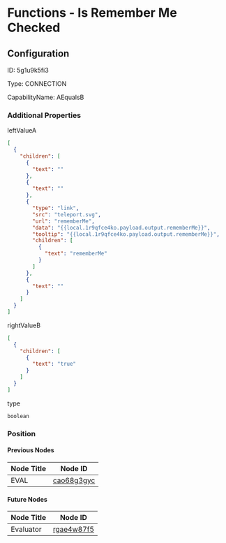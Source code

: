 # Functions - Is Remember Me Checked
## Configuration
ID:  5g1u9k5fi3

Type: CONNECTION 

CapabilityName: AEqualsB






### Additional Properties
leftValueA
```json 
[
  {
    "children": [
      {
        "text": ""
      },
      {
        "text": ""
      },
      {
        "type": "link",
        "src": "teleport.svg",
        "url": "rememberMe",
        "data": "{{local.1r9qfce4ko.payload.output.rememberMe}}",
        "tooltip": "{{local.1r9qfce4ko.payload.output.rememberMe}}",
        "children": [
          {
            "text": "rememberMe"
          }
        ]
      },
      {
        "text": ""
      }
    ]
  }
]
```


rightValueB
```json 
[
  {
    "children": [
      {
        "text": "true"
      }
    ]
  }
]
```


type
```string 
boolean
```





### Position

#### Previous Nodes
| Node Title | Node ID |
| :------------- | ------------ |
| EVAL | [cao68g3gyc](./cao68g3gyc.md) | 
 
 #### Future Nodes
| Node Title | Node ID |
| :------------- | ------------ |
| Evaluator |[rgae4w87f5](./rgae4w87f5.md) | 